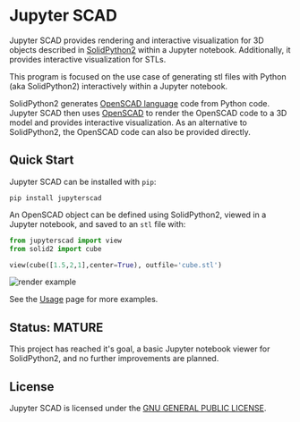 # Jupyter SCAD

Jupyter SCAD provides rendering and interactive visualization for 3D objects described in [SolidPython2](https://github.com/jeff-dh/SolidPython) within a Jupyter notebook. Additionally, it provides interactive visualization for STLs.

This program is focused on the use case of generating stl files with Python (aka SolidPython2) interactively within a Jupyter notebook.

SolidPython2 generates [OpenSCAD language](https://en.wikibooks.org/wiki/OpenSCAD_User_Manual#The_OpenSCAD_Language_Reference) code from Python code. Jupyter SCAD then uses [OpenSCAD](https://openscad.org) to render the OpenSCAD code to a 3D model and provides interactive visualization. As an alternative to SolidPython2, the OpenSCAD code can also be provided directly.

## Quick Start

Jupyter SCAD can be installed with `pip`:

```console
pip install jupyterscad
```

An OpenSCAD object can be defined using SolidPython2, viewed in a Jupyter
notebook, and saved to an `stl` file with:

```python
from jupyterscad import view
from solid2 import cube

view(cube([1.5,2,1],center=True), outfile='cube.stl')
```

![render example](https://github.com/jreiberkyle/jupyterscad/blob/main/images/render_cube.png?raw=True)

See the [Usage](usage.md) page for more examples.

## Status: MATURE

This project has reached it's goal, a basic Jupyter notebook viewer for SolidPython2, and no further improvements are planned.

## License

Jupyter SCAD is licensed under the [GNU GENERAL PUBLIC LICENSE](https://www.gnu.org/licenses/gpl-3.0.en.html).
